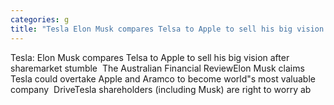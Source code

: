 ```yaml
---
categories: g
title: "Tesla Elon Musk compares Telsa to Apple to sell his big vision after sharemarket stumble  The Australian Financial Review"
---
```

Tesla: Elon Musk compares Telsa to Apple to sell his big vision after sharemarket stumble&nbsp;&nbsp;The Australian Financial ReviewElon Musk claims Tesla could overtake Apple and Aramco to become world"s most valuable company&nbsp;&nbsp;DriveTesla shareholders (including Musk) are right to worry ab
